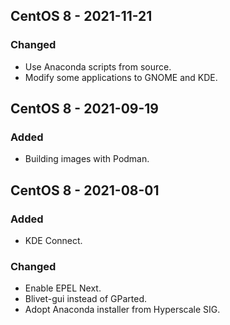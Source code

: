 ## CentOS 8 - 2021-11-21

### Changed
- Use Anaconda scripts from source.
- Modify some applications to GNOME and KDE.

## CentOS 8 - 2021-09-19

### Added
- Building images with Podman.

## CentOS 8 - 2021-08-01

### Added
- KDE Connect.
### Changed
- Enable EPEL Next.
- Blivet-gui instead of GParted.
- Adopt Anaconda installer from Hyperscale SIG.
